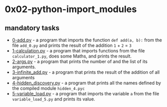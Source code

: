 # 0x02-python-import_modules

## mandatory tasks

* [0-add.py]() - a program that imports the function `def add(a, b):` from the file `add_0.py` and prints the result of the addition `1` + `2` = `3`
* [1-calculation.py]() - a program that imports functions from the file `calculator_1.py`, does some Maths, and prints the result.
* [2-args.py]() - a program that prints the number of and the list of its arguments.
* [3-infinite_add.py]() - a program that prints the result of the addition of all arguments
* [4-hidden_discovery.py]() - a program that prints all the names defined by the compiled module `hidden_4.pyc`
* [5-variable_load.py]() - a program that imports the variable `a` from the file `variable_load_5.py` and prints its value.
